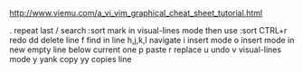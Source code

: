 http://www.viemu.com/a_vi_vim_graphical_cheat_sheet_tutorial.html

.	repeat last
/	search
:sort	mark in visual-lines mode then use :sort
CTRL+r	redo
dd	delete line
f	find in line
h,j,k,l	navigate
i	insert mode
o	insert mode in new empty line below current one
p	paste
r	replace 
u	undo
v	visual-lines mode
y	yank copy
yy	copies line
